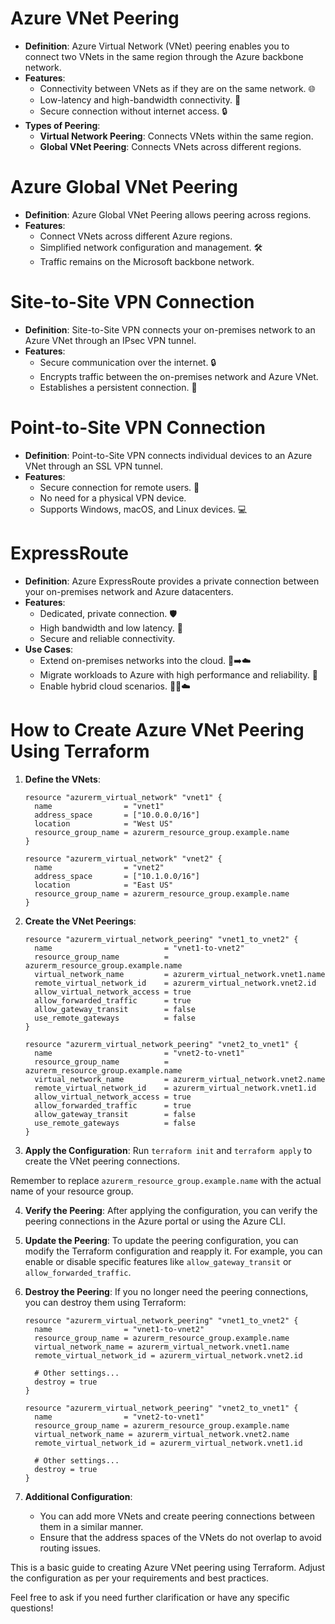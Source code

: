 # Azure VNet Peering

- **Definition**: Azure Virtual Network (VNet) peering enables you to connect two VNets in the same region through the Azure backbone network.
- **Features**:
  - Connectivity between VNets as if they are on the same network. 🌐
  - Low-latency and high-bandwidth connectivity. 🚀
  - Secure connection without internet access. 🔒
- **Types of Peering**:
  - **Virtual Network Peering**: Connects VNets within the same region.
  - **Global VNet Peering**: Connects VNets across different regions.

# Azure Global VNet Peering

- **Definition**: Azure Global VNet Peering allows peering across regions.
- **Features**:
  - Connect VNets across different Azure regions.
  - Simplified network configuration and management. 🛠️
  - Traffic remains on the Microsoft backbone network.

# Site-to-Site VPN Connection

- **Definition**: Site-to-Site VPN connects your on-premises network to an Azure VNet through an IPsec VPN tunnel.
- **Features**:
  - Secure communication over the internet. 🔒
  - Encrypts traffic between the on-premises network and Azure VNet.
  - Establishes a persistent connection. 🔄

# Point-to-Site VPN Connection

- **Definition**: Point-to-Site VPN connects individual devices to an Azure VNet through an SSL VPN tunnel.
- **Features**:
  - Secure connection for remote users. 🔐
  - No need for a physical VPN device.
  - Supports Windows, macOS, and Linux devices. 💻

# ExpressRoute

- **Definition**: Azure ExpressRoute provides a private connection between your on-premises network and Azure datacenters.
- **Features**:
  - Dedicated, private connection. 🛡️
  - High bandwidth and low latency. 🚀
  - Secure and reliable connectivity.
- **Use Cases**:
  - Extend on-premises networks into the cloud. 🏢➡️☁️
  - Migrate workloads to Azure with high performance and reliability. 🔄
  - Enable hybrid cloud scenarios. 🔄🏢☁️



# How to Create Azure VNet Peering Using Terraform

1. **Define the VNets**:
   ```hcl
   resource "azurerm_virtual_network" "vnet1" {
     name                = "vnet1"
     address_space       = ["10.0.0.0/16"]
     location            = "West US"
     resource_group_name = azurerm_resource_group.example.name
   }

   resource "azurerm_virtual_network" "vnet2" {
     name                = "vnet2"
     address_space       = ["10.1.0.0/16"]
     location            = "East US"
     resource_group_name = azurerm_resource_group.example.name
   }
   ```

2. **Create the VNet Peerings**:
   ```hcl
   resource "azurerm_virtual_network_peering" "vnet1_to_vnet2" {
     name                         = "vnet1-to-vnet2"
     resource_group_name          = azurerm_resource_group.example.name
     virtual_network_name         = azurerm_virtual_network.vnet1.name
     remote_virtual_network_id    = azurerm_virtual_network.vnet2.id
     allow_virtual_network_access = true
     allow_forwarded_traffic      = true
     allow_gateway_transit        = false
     use_remote_gateways          = false
   }

   resource "azurerm_virtual_network_peering" "vnet2_to_vnet1" {
     name                         = "vnet2-to-vnet1"
     resource_group_name          = azurerm_resource_group.example.name
     virtual_network_name         = azurerm_virtual_network.vnet2.name
     remote_virtual_network_id    = azurerm_virtual_network.vnet1.id
     allow_virtual_network_access = true
     allow_forwarded_traffic      = true
     allow_gateway_transit        = false
     use_remote_gateways          = false
   }
   ```

3. **Apply the Configuration**:
   Run `terraform init` and `terraform apply` to create the VNet peering connections.

Remember to replace `azurerm_resource_group.example.name` with the actual name of your resource group.

4. **Verify the Peering**:
   After applying the configuration, you can verify the peering connections in the Azure portal or using the Azure CLI.

5. **Update the Peering**:
   To update the peering configuration, you can modify the Terraform configuration and reapply it. For example, you can enable or disable specific features like `allow_gateway_transit` or `allow_forwarded_traffic`.

6. **Destroy the Peering**:
   If you no longer need the peering connections, you can destroy them using Terraform:
   ```hcl
   resource "azurerm_virtual_network_peering" "vnet1_to_vnet2" {
     name                = "vnet1-to-vnet2"
     resource_group_name = azurerm_resource_group.example.name
     virtual_network_name = azurerm_virtual_network.vnet1.name
     remote_virtual_network_id = azurerm_virtual_network.vnet2.id

     # Other settings...
     destroy = true
   }

   resource "azurerm_virtual_network_peering" "vnet2_to_vnet1" {
     name                = "vnet2-to-vnet1"
     resource_group_name = azurerm_resource_group.example.name
     virtual_network_name = azurerm_virtual_network.vnet2.name
     remote_virtual_network_id = azurerm_virtual_network.vnet1.id

     # Other settings...
     destroy = true
   }
   ```

7. **Additional Configuration**:
   - You can add more VNets and create peering connections between them in a similar manner.
   - Ensure that the address spaces of the VNets do not overlap to avoid routing issues.

This is a basic guide to creating Azure VNet peering using Terraform. Adjust the configuration as per your requirements and best practices.

Feel free to ask if you need further clarification or have any specific questions!